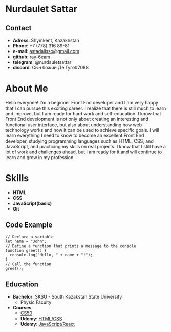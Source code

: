 # Nurdaulet Sattar
## Contact
* **Adress**: Shymkent, Kazakhstan
* **Phone**: +7 (778) 316 89-81
* **e-mail**: astadalisso@gmail.com
* **github**: [ray-6eam](https://github.com/ray-6eam)
* **telegram**: @nurdauletsattar
* **discord**: Сын божий Де Гуго#7088
# About Me
Hello everyone! I'm a beginner Front End developer and I am very happy that I can pursue this exciting career. I realize that there is still much to learn and improve, but I am ready for hard work and self-education.
I know that Front End development is not only about creating an interesting and functional user interface, but also about understanding how web technology works and how it can be used to achieve specific goals.
I will learn everything I need to know to become an excellent Front End developer, studying programming languages such as HTML, CSS, and JavaScript, and practicing my skills on real projects.
I know that I still have a lot of work and challenges ahead, but I am ready for it and will continue to learn and grow in my profession.

# Skills
* **HTML**
* **CSS**
* **JavaScript(basic)**
* **Git**
## Code Example
```
// Declare a variable
let name = "John";
// Define a function that prints a message to the console
function greet() {
  console.log("Hello, " + name + "!");
}
// Call the function
greet();
```
## Education
* **Bachelor**: SKSU - South Kazakstan State University
    + Physic Faculty
* **Courses**
    + [CS50](https://www.youtube.com/channel/UCcabW7890RKJzL968QWEykA)
    + **Udemy**: [HTML/CSS](https://www.udemy.com/course/webdeveloper/)
    + **Udemy**: [JavaScript/React](https://www.udemy.com/course/webdeveloper/)
